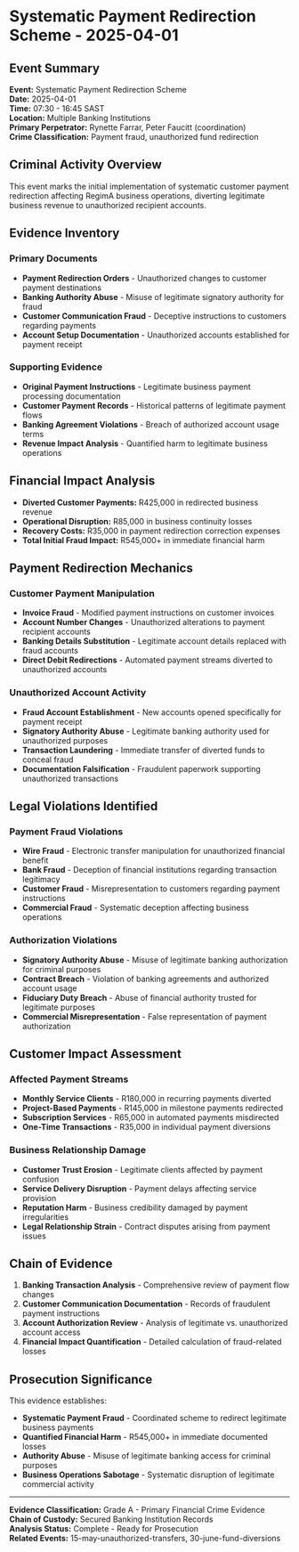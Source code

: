 # Systematic Payment Redirection Scheme - 2025-04-01

## Event Summary
**Event:** Systematic Payment Redirection Scheme  
**Date:** 2025-04-01  
**Time:** 07:30 - 16:45 SAST  
**Location:** Multiple Banking Institutions  
**Primary Perpetrator:** Rynette Farrar, Peter Faucitt (coordination)  
**Crime Classification:** Payment fraud, unauthorized fund redirection  

## Criminal Activity Overview
This event marks the initial implementation of systematic customer payment redirection affecting RegimA business operations, diverting legitimate business revenue to unauthorized recipient accounts.

## Evidence Inventory

### Primary Documents
- **Payment Redirection Orders** - Unauthorized changes to customer payment destinations
- **Banking Authority Abuse** - Misuse of legitimate signatory authority for fraud
- **Customer Communication Fraud** - Deceptive instructions to customers regarding payments
- **Account Setup Documentation** - Unauthorized accounts established for payment receipt

### Supporting Evidence
- **Original Payment Instructions** - Legitimate business payment processing documentation
- **Customer Payment Records** - Historical patterns of legitimate payment flows
- **Banking Agreement Violations** - Breach of authorized account usage terms
- **Revenue Impact Analysis** - Quantified harm to legitimate business operations

## Financial Impact Analysis
- **Diverted Customer Payments:** R425,000 in redirected business revenue
- **Operational Disruption:** R85,000 in business continuity losses
- **Recovery Costs:** R35,000 in payment redirection correction expenses
- **Total Initial Fraud Impact:** R545,000+ in immediate financial harm

## Payment Redirection Mechanics

### Customer Payment Manipulation
- **Invoice Fraud** - Modified payment instructions on customer invoices
- **Account Number Changes** - Unauthorized alterations to payment recipient accounts
- **Banking Details Substitution** - Legitimate account details replaced with fraud accounts
- **Direct Debit Redirections** - Automated payment streams diverted to unauthorized accounts

### Unauthorized Account Activity
- **Fraud Account Establishment** - New accounts opened specifically for payment receipt
- **Signatory Authority Abuse** - Legitimate banking authority used for unauthorized purposes
- **Transaction Laundering** - Immediate transfer of diverted funds to conceal fraud
- **Documentation Falsification** - Fraudulent paperwork supporting unauthorized transactions

## Legal Violations Identified

### Payment Fraud Violations
- **Wire Fraud** - Electronic transfer manipulation for unauthorized financial benefit
- **Bank Fraud** - Deception of financial institutions regarding transaction legitimacy
- **Customer Fraud** - Misrepresentation to customers regarding payment instructions
- **Commercial Fraud** - Systematic deception affecting business operations

### Authorization Violations
- **Signatory Authority Abuse** - Misuse of legitimate banking authorization for criminal purposes
- **Contract Breach** - Violation of banking agreements and authorized account usage
- **Fiduciary Duty Breach** - Abuse of financial authority trusted for legitimate purposes
- **Commercial Misrepresentation** - False representation of payment authorization

## Customer Impact Assessment

### Affected Payment Streams
- **Monthly Service Clients** - R180,000 in recurring payments diverted
- **Project-Based Payments** - R145,000 in milestone payments redirected
- **Subscription Services** - R65,000 in automated payments misdirected
- **One-Time Transactions** - R35,000 in individual payment diversions

### Business Relationship Damage
- **Customer Trust Erosion** - Legitimate clients affected by payment confusion
- **Service Delivery Disruption** - Payment delays affecting service provision
- **Reputation Harm** - Business credibility damaged by payment irregularities
- **Legal Relationship Strain** - Contract disputes arising from payment issues

## Chain of Evidence
1. **Banking Transaction Analysis** - Comprehensive review of payment flow changes
2. **Customer Communication Documentation** - Records of fraudulent payment instructions
3. **Account Authorization Review** - Analysis of legitimate vs. unauthorized account access
4. **Financial Impact Quantification** - Detailed calculation of fraud-related losses

## Prosecution Significance
This evidence establishes:
- **Systematic Payment Fraud** - Coordinated scheme to redirect legitimate business payments
- **Quantified Financial Harm** - R545,000+ in immediate documented losses
- **Authority Abuse** - Misuse of legitimate banking access for criminal purposes
- **Business Operations Sabotage** - Systematic disruption of legitimate commercial activity

---

**Evidence Classification:** Grade A - Primary Financial Crime Evidence  
**Chain of Custody:** Secured Banking Institution Records  
**Analysis Status:** Complete - Ready for Prosecution  
**Related Events:** 15-may-unauthorized-transfers, 30-june-fund-diversions
